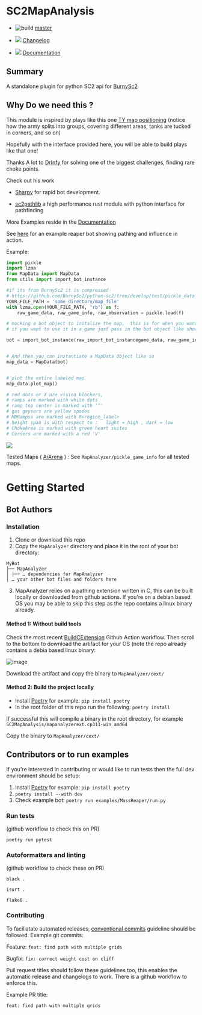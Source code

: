 # SC2MapAnalysis 


* ![build](https://github.com/eladyaniv01/SC2MapAnalysis/workflows/Build/badge.svg?branch=master) 
 [master](https://github.com/eladyaniv01/SC2MapAnalysis/tree/master) 

* ![](https://img.shields.io/github/package-json/v/eladyaniv01/SC2MapAnalysis?color=blue&logo=EladYaniv01&style=plastic) [Changelog](https://github.com/eladyaniv01/SC2MapAnalysis/blob/master/CHANGELOG.md)  

* ![](https://img.shields.io/badge/Documentation-latest-green?style=plastic&logo=appveyor)
   [Documentation](https://eladyaniv01.github.io/SC2MapAnalysis/)
   
## Summary

A standalone plugin for python SC2 api for [BurnySc2](https://github.com/BurnySc2/python-sc2/)


## Why Do we need this ? 


This module is inspired by plays like this one [TY map positioning](https://www.youtube.com/watch?v=NUQsAWIBTSk&start=458)
(notice how the army splits into groups, covering different areas,  tanks are tucked in corners, and so on) 

Hopefully with the interface provided here, you will be able to build plays like that one!

Thanks A lot to [DrInfy](https://github.com/DrInfy) for solving one of the biggest challenges,  finding rare choke points.

Check out his work 

* [Sharpy](https://github.com/DrInfy/sharpy-sc2) for rapid bot development.

* [sc2pathlib](https://github.com/DrInfy/sc2-pathlib)  a high performance rust module with python interface for pathfinding 


More Examples reside in the [Documentation](https://eladyaniv01.github.io/SC2MapAnalysis/)

See [here](./examples/MassReaper/README.md) for an example reaper bot showing pathing and influence in action.

Example:
```python
import pickle
import lzma
from MapData import MapData
from utils import import_bot_instance

#if its from BurnySc2 it is compressed
# https://github.com/BurnySc2/python-sc2/tree/develop/test/pickle_data
YOUR_FILE_PATH = 'some_directory/map_file'
with lzma.open(YOUR_FILE_PATH, "rb") as f:
    raw_game_data, raw_game_info, raw_observation = pickle.load(f)

# mocking a bot object to initalize the map,  this is for when you want to do this while not in a game,  
# if you want to use it in a game just pass in the bot object like shown below 

bot = import_bot_instance(raw_import_bot_instancegame_data, raw_game_info, raw_observation)


# And then you can instantiate a MapData Object like so
map_data = MapData(bot)


# plot the entire labeled map
map_data.plot_map()

# red dots or X are vision blockers,
# ramps are marked with white dots 
# ramp top center is marked with '^'
# gas geysers are yellow spades 
# MDRampss are marked with R<region_label>
# height span is with respect to :   light = high , dark = low
# ChokeArea is marked with green heart suites
# Corners are marked with a red 'V' 
```
<img src="https://user-images.githubusercontent.com/40754127/88463402-3fa1dc80-cebb-11ea-9da9-f80a219f1083.png"/>



Tested Maps ( [AiArena](https://ai-arena.net/) ) : See `MapAnalyzer/pickle_game_info` for all tested maps.

# Getting Started

## Bot Authors

### Installation

1. Clone or download this repo
2. Copy the `MapAnalyzer` directory and place it in the root of your bot directory:

```
MyBot
├── MapAnalyzer
│ ├── … dependencies for MapAnalyzer
│ … your other bot files and folders here
```

3. MapAnalyzer relies on a pathing extension written in C, this can be built locally or downloaded from github actions.
If you're on a debian based OS you may be able to skip this step as the repo contains a linux binary already.

#### Method 1: Without build tools
Check the most recent [BuildCExtension](https://github.com/raspersc2/SC2MapAnalysis/actions/workflows/build_c_extension.yml)
Github Action workflow. Then scroll to the bottom to download the artifact for your OS (note the repo already contains
a debia based linux binary:

![image](https://github.com/raspersc2/queens-sc2/assets/63355562/ff865faf-eef6-46de-a98e-6eca7c71c367)

Download the artifact and copy the binary to `MapAnalyzer/cext/`

#### Method 2: Build the project locally
- Install [Poetry](https://python-poetry.org/) for example: `pip install poetry`
- In the root folder of this repo run the following:
`poetry install`

If successful this will compile a binary in the root directory, for example `SC2MapAnalysis/mapanalyzerext.cp311-win_amd64`

Copy the binary to `MapAnalyzer/cext/`


## Contributors or to run examples

If you're interested in contributing or would like to run tests then the full dev environment should be setup:
1. Install [Poetry](https://python-poetry.org/) for example: `pip install poetry`
2. `poetry install --with dev`
3. Check example bot:
`poetry run examples/MassReaper/run.py`

### Run tests
(github workflow to check this on PR)

`poetry run pytest`

### Autoformatters and linting
(github workflow to check these on PR)

`black .`

`isort .`

`flake8 .`

### Contributing
To faciliatate automated releases, [conventional commits](https://www.conventionalcommits.org/en/v1.0.0/) guideline should be followed.
Example git commits:

Feature:
`feat: find path with multiple grids`

Bugfix:
`fix: correct weight cost on cliff`

Pull request titles should follow these guidelines too, this enables the automatic release and changelogs to work.
There is a github workflow to enforce this. 

Example PR title:

`feat: find path with multiple grids`





